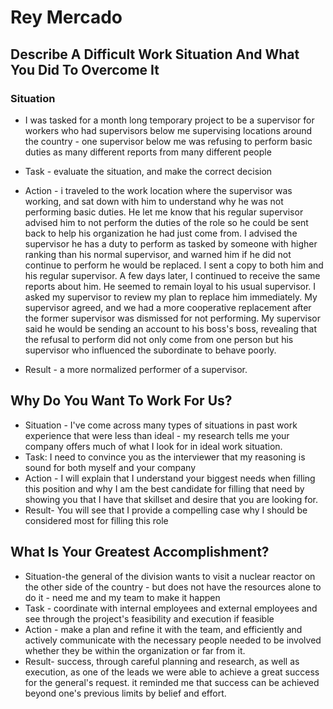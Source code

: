 # Rey Mercado
## Describe A Difficult Work Situation And What You Did To Overcome It

### Situation 
  - I was tasked for a month long temporary project to be a supervisor for workers who had supervisors below me supervising locations around the country - one supervisor below me was refusing to perform basic duties as many different reports from many different people

  - Task - evaluate the situation, and make the correct decision
  - Action - i traveled to the work location where the supervisor was working, and sat down with him to understand why he was not performing basic duties. He let me know that his regular supervisor advised him to not perform the duties of the role so he could be sent back to help his organization he had just come from. I advised the supervisor he has a duty to perform as tasked by someone with higher ranking than his normal supervisor, and warned him if he did not continue to perform he would be replaced.  I sent a copy to both him and his regular supervisor.  A few days later, I continued to receive the same reports about him. He seemed to remain loyal to his usual supervisor.  I asked my supervisor to review my plan to replace him immediately.  My supervisor agreed, and we had a more cooperative replacement after the former supervisor was dismissed for not performing. My supervisor said he would be sending an account to his boss's boss, revealing that the refusal to perform did not only come from one person but his supervisor who influenced the subordinate to behave poorly.
  - Result - a more normalized performer of a supervisor.

## Why Do You Want To Work For Us?

- Situation - I've come across many types of situations in past work experience that were less than ideal - my research tells me your company offers much of what I look for in ideal work situation.
- Task:  I need to convince you as the interviewer that my reasoning is sound for both myself and your company
- Action - I will explain that I understand your biggest needs when filling this position and why I am the best candidate for filling that need by showing you that I have that skillset and desire that you are looking for.
- Result-  You will see that I provide a compelling case why I should be considered most for filling this role

## What Is Your Greatest Accomplishment?

- Situation-the general of the division wants to visit a nuclear reactor on the other side of the country - but does not have the resources alone to do it - need me and my team to make it happen
- Task - coordinate with internal employees and external employees and see through the project's feasibility and execution if feasible
- Action - make a plan and refine it with the team, and efficiently and actively communicate with the necessary people needed to be involved whether they be within the organization or far from it.
- Result- success, through careful planning and research, as well as execution, as one of the leads we were able to achieve a great success for the general's request.  it reminded me that success can be achieved beyond one's previous limits by belief and effort.